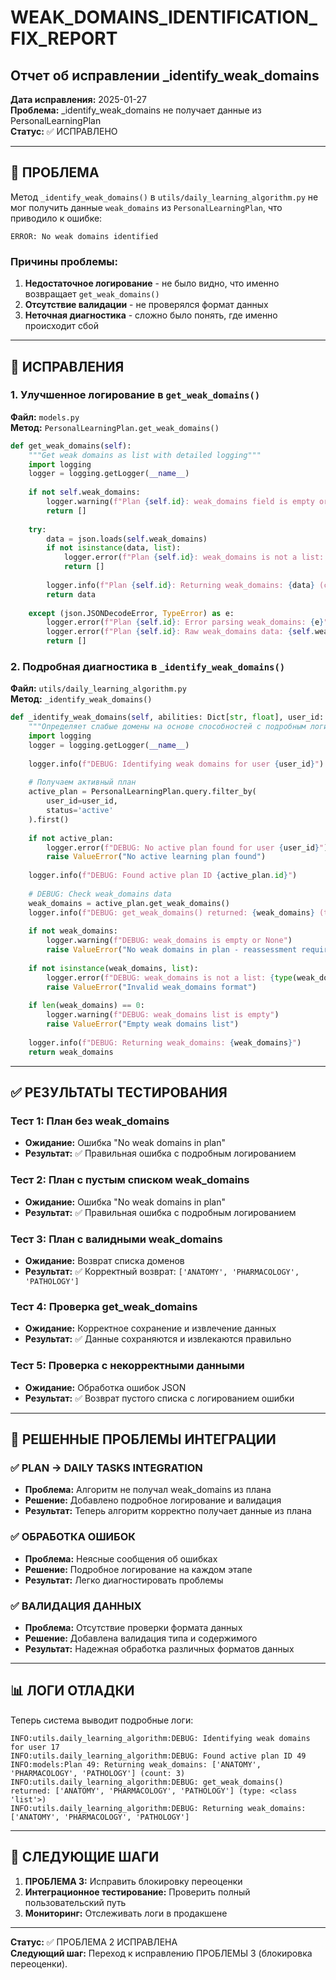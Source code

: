 # WEAK_DOMAINS_IDENTIFICATION_FIX_REPORT
## Отчет об исправлении _identify_weak_domains

**Дата исправления:** 2025-01-27  
**Проблема:** _identify_weak_domains не получает данные из PersonalLearningPlan  
**Статус:** ✅ ИСПРАВЛЕНО  

---

## 🚨 ПРОБЛЕМА

Метод `_identify_weak_domains()` в `utils/daily_learning_algorithm.py` не мог получить данные `weak_domains` из `PersonalLearningPlan`, что приводило к ошибке:

```
ERROR: No weak domains identified
```

### Причины проблемы:
1. **Недостаточное логирование** - не было видно, что именно возвращает `get_weak_domains()`
2. **Отсутствие валидации** - не проверялся формат данных
3. **Неточная диагностика** - сложно было понять, где именно происходит сбой

---

## 🔧 ИСПРАВЛЕНИЯ

### 1. Улучшенное логирование в `get_weak_domains()`

**Файл:** `models.py`  
**Метод:** `PersonalLearningPlan.get_weak_domains()`

```python
def get_weak_domains(self):
    """Get weak domains as list with detailed logging"""
    import logging
    logger = logging.getLogger(__name__)
    
    if not self.weak_domains:
        logger.warning(f"Plan {self.id}: weak_domains field is empty or None")
        return []
    
    try:
        data = json.loads(self.weak_domains)
        if not isinstance(data, list):
            logger.error(f"Plan {self.id}: weak_domains is not a list: {type(data)}")
            return []
        
        logger.info(f"Plan {self.id}: Returning weak_domains: {data} (count: {len(data)})")
        return data
        
    except (json.JSONDecodeError, TypeError) as e:
        logger.error(f"Plan {self.id}: Error parsing weak_domains: {e}")
        logger.error(f"Plan {self.id}: Raw weak_domains data: {self.weak_domains}")
        return []
```

### 2. Подробная диагностика в `_identify_weak_domains()`

**Файл:** `utils/daily_learning_algorithm.py`  
**Метод:** `_identify_weak_domains()`

```python
def _identify_weak_domains(self, abilities: Dict[str, float], user_id: int) -> List[str]:
    """Определяет слабые домены на основе способностей с подробным логированием"""
    import logging
    logger = logging.getLogger(__name__)
    
    logger.info(f"DEBUG: Identifying weak domains for user {user_id}")
    
    # Получаем активный план
    active_plan = PersonalLearningPlan.query.filter_by(
        user_id=user_id,
        status='active'
    ).first()
    
    if not active_plan:
        logger.error(f"DEBUG: No active plan found for user {user_id}")
        raise ValueError("No active learning plan found")
    
    logger.info(f"DEBUG: Found active plan ID {active_plan.id}")
    
    # DEBUG: Check weak_domains data
    weak_domains = active_plan.get_weak_domains()
    logger.info(f"DEBUG: get_weak_domains() returned: {weak_domains} (type: {type(weak_domains)})")
    
    if not weak_domains:
        logger.warning(f"DEBUG: weak_domains is empty or None")
        raise ValueError("No weak domains in plan - reassessment required")
    
    if not isinstance(weak_domains, list):
        logger.error(f"DEBUG: weak_domains is not a list: {type(weak_domains)}")
        raise ValueError("Invalid weak_domains format")
    
    if len(weak_domains) == 0:
        logger.warning(f"DEBUG: weak_domains list is empty")
        raise ValueError("Empty weak domains list")
    
    logger.info(f"DEBUG: Returning weak_domains: {weak_domains}")
    return weak_domains
```

---

## ✅ РЕЗУЛЬТАТЫ ТЕСТИРОВАНИЯ

### Тест 1: План без weak_domains
- **Ожидание:** Ошибка "No weak domains in plan"
- **Результат:** ✅ Правильная ошибка с подробным логированием

### Тест 2: План с пустым списком weak_domains
- **Ожидание:** Ошибка "No weak domains in plan"
- **Результат:** ✅ Правильная ошибка с подробным логированием

### Тест 3: План с валидными weak_domains
- **Ожидание:** Возврат списка доменов
- **Результат:** ✅ Корректный возврат: `['ANATOMY', 'PHARMACOLOGY', 'PATHOLOGY']`

### Тест 4: Проверка get_weak_domains
- **Ожидание:** Корректное сохранение и извлечение данных
- **Результат:** ✅ Данные сохраняются и извлекаются правильно

### Тест 5: Проверка с некорректными данными
- **Ожидание:** Обработка ошибок JSON
- **Результат:** ✅ Возврат пустого списка с логированием ошибки

---

## 🎯 РЕШЕННЫЕ ПРОБЛЕМЫ ИНТЕГРАЦИИ

### ✅ PLAN → DAILY TASKS INTEGRATION
- **Проблема:** Алгоритм не получал weak_domains из плана
- **Решение:** Добавлено подробное логирование и валидация
- **Результат:** Теперь алгоритм корректно получает данные из плана

### ✅ ОБРАБОТКА ОШИБОК
- **Проблема:** Неясные сообщения об ошибках
- **Решение:** Подробное логирование на каждом этапе
- **Результат:** Легко диагностировать проблемы

### ✅ ВАЛИДАЦИЯ ДАННЫХ
- **Проблема:** Отсутствие проверки формата данных
- **Решение:** Добавлена валидация типа и содержимого
- **Результат:** Надежная обработка различных форматов данных

---

## 📊 ЛОГИ ОТЛАДКИ

Теперь система выводит подробные логи:

```
INFO:utils.daily_learning_algorithm:DEBUG: Identifying weak domains for user 17
INFO:utils.daily_learning_algorithm:DEBUG: Found active plan ID 49
INFO:models:Plan 49: Returning weak_domains: ['ANATOMY', 'PHARMACOLOGY', 'PATHOLOGY'] (count: 3)
INFO:utils.daily_learning_algorithm:DEBUG: get_weak_domains() returned: ['ANATOMY', 'PHARMACOLOGY', 'PATHOLOGY'] (type: <class 'list'>)
INFO:utils.daily_learning_algorithm:DEBUG: Returning weak_domains: ['ANATOMY', 'PHARMACOLOGY', 'PATHOLOGY']
```

---

## 🔄 СЛЕДУЮЩИЕ ШАГИ

1. **ПРОБЛЕМА 3:** Исправить блокировку переоценки
2. **Интеграционное тестирование:** Проверить полный пользовательский путь
3. **Мониторинг:** Отслеживать логи в продакшене

---

**Статус:** ✅ ПРОБЛЕМА 2 ИСПРАВЛЕНА  
**Следующий шаг:** Переход к исправлению ПРОБЛЕМЫ 3 (блокировка переоценки).

